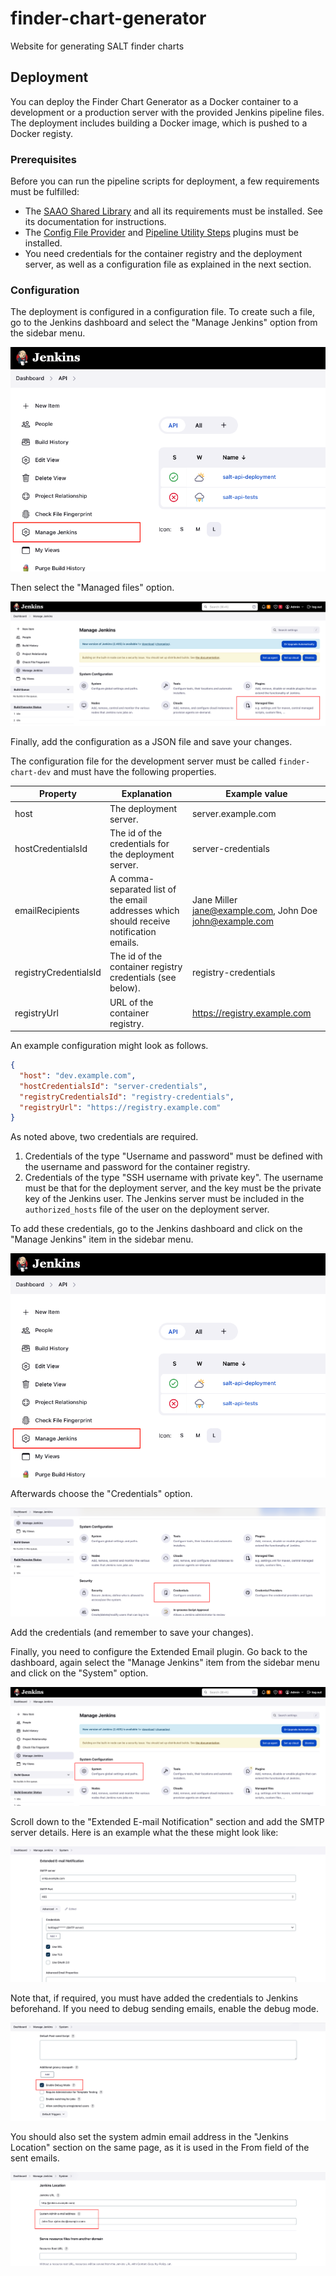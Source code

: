 # finder-chart-generator

Website for generating SALT finder charts

## Deployment

You can deploy the Finder Chart Generator as a Docker container to a development or a production server with the provided Jenkins pipeline files. The deployment includes building a Docker image, which is pushed to a Docker registy.

### Prerequisites

Before you can run the pipeline scripts for deployment, a few requirements must be fulfilled:

* The [SAAO Shared Library](https://github.com/saltastroops/saao-shared-jenkins-library) and all its requirements must be installed. See its documentation for instructions.
* The [Config File Provider](https://plugins.jenkins.io/config-file-provider/) and [Pipeline Utility Steps](https://plugins.jenkins.io/pipeline-utility-steps/) plugins must be installed.
* You need credentials for the container registry and the deployment server, as well as a configuration file as explained in the next section.

### Configuration

The deployment is configured in a configuration file. To create such a file, go to the Jenkins dashboard and select the "Manage Jenkins" option from the sidebar menu.

![Manage Jenkins menu item](doc/images/manage_jenkins.png)

Then select the "Managed files" option.

![Managed files option](doc/images/managed_files.png)

Finally, add the configuration as a JSON file and save your changes.

The configuration file for the development server must be called `finder-chart-dev` and must have the following properties.

| Property              | Explanation                                                                             | Example value                                               |
|-----------------------|-----------------------------------------------------------------------------------------|-------------------------------------------------------------|
| host                  | The deployment server.                                                                  | server.example.com                                          |
| hostCredentialsId     | The id of the credentials for the deployment server.                                    | server-credentials                                          |
| emailRecipients       | A comma-separated list of the email addresses which should receive notification emails. | Jane Miller <jane@example.com>, John Doe <john@example.com> |
| registryCredentialsId | The id of the container registry credentials (see below).                               | registry-credentials                                        |
| registryUrl           | URL of the container registry.                                                          | https://registry.example.com                                |

An example configuration might look as follows.

```json
{
  "host": "dev.example.com",
  "hostCredentialsId": "server-credentials",
  "registryCredentialsId": "registry-credentials",
  "registryUrl": "https://registry.example.com"
}
```

As noted above, two credentials are required.

1. Credentials of the type "Username and password" must be defined with the username and password for the container registry.
2. Credentials of the type "SSH username with private key". The username must be that for the deployment server, and the key must be the private key of the Jenkins user. The Jenkins server must be included in the `authorized_hosts` file of the user on the deployment server.

To add these credentials, go to the Jenkins dashboard and click on the "Manage Jenkins" item in the sidebar menu.

![Manage Jenkins menu item](doc/images/manage_jenkins.png)

Afterwards choose the "Credentials" option.

![Credentials option](doc%2Fimages%2Fcredentials.png)

Add the credentials (and remember to save your changes).

Finally, you need to configure the Extended Email plugin. Go back to the dashboard, again select the "Manage Jenkins" item from the sidebar menu and click on the "System" option.

![System option](doc/images/system_option.png)

Scroll down to the "Extended E-mail Notification" section and add the SMTP server details. Here is an example what the these might look like:

![SMTP server configuration](doc/images/smtp_configuration.png)

Note that, if required, you must have added the credentials to Jenkins beforehand. If you need to debug sending emails, enable the debug mode.

![Enabling the debug mode](doc/images/enable_debug_mode.png)

You should also set the system admin email address in the "Jenkins Location" section on the same page, as it is used in the From field of the sent emails.

![System admin email address](doc/images/system_admin_email.png)
